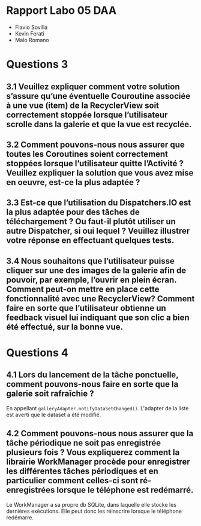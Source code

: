 # Rapport Labo 05 DAA
- Flavio Sovilla
- Kevin Ferati
- Malo Romano

# Questions 3
## 3.1 Veuillez expliquer comment votre solution s’assure qu’une éventuelle Couroutine associée à une vue (item) de la RecyclerView soit correctement stoppée lorsque l’utilisateur scrolle dans la galerie et que la vue est recyclée.


## 3.2 Comment pouvons-nous nous assurer que toutes les Coroutines soient correctement stoppées lorsque l’utilisateur quitte l’Activité ? Veuillez expliquer la solution que vous avez mise en oeuvre, est-ce la plus adaptée ?


## 3.3 Est-ce que l’utilisation du Dispatchers.IO est la plus adaptée pour des tâches de téléchargement ? Ou faut-il plutôt utiliser un autre Dispatcher, si oui lequel ? Veuillez illustrer votre réponse en effectuant quelques tests.


## 3.4 Nous souhaitons que l’utilisateur puisse cliquer sur une des images de la galerie afin de pouvoir, par exemple, l’ouvrir en plein écran. Comment peut-on mettre en place cette fonctionnalité avec une RecyclerView? Comment faire en sorte que l’utilisateur obtienne un feedback visuel lui indiquant que son clic a bien été effectué, sur la bonne vue.


# Questions 4
## 4.1 Lors du lancement de la tâche ponctuelle, comment pouvons-nous faire en sorte que la galerie soit rafraîchie ?
En appellant ```galleryAdapter.notifyDataSetChanged()```. L'adapter de la liste est averti que le dataset a été modifié.


## 4.2 Comment pouvons-nous nous assurer que la tâche périodique ne soit pas enregistrée plusieurs fois ? Vous expliquerez comment la librairie WorkManager procède pour enregistrer les différentes tâches périodiques et en particulier comment celles-ci sont ré-enregistrées lorsque le téléphone est redémarré.
Le WorkManager a sa propre db SQLite, dans laquelle elle stocke les dernières exécutions. Elle peut donc les réinscrire lorsque le téléphone redémarre.
